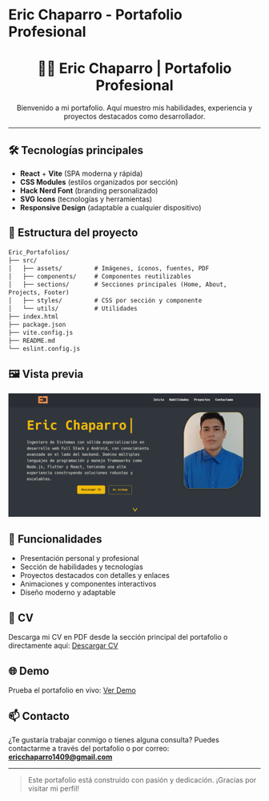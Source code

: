 # Eric Chaparro - Portafolio Profesional

<div align="center">
  <h1>👨‍💻 Eric Chaparro | Portafolio Profesional</h1>
  <p>Bienvenido a mi portafolio. Aquí muestro mis habilidades, experiencia y proyectos destacados como desarrollador.</p>
</div>

---

## 🛠️ Tecnologías principales

- <strong>React</strong> + <strong>Vite</strong> (SPA moderna y rápida)
- <strong>CSS Modules</strong> (estilos organizados por sección)
- <strong>Hack Nerd Font</strong> (branding personalizado)
- <strong>SVG Icons</strong> (tecnologías y herramientas)
- <strong>Responsive Design</strong> (adaptable a cualquier dispositivo)

## 📂 Estructura del proyecto

```
Eric_Portafolios/
├── src/
│   ├── assets/         # Imágenes, íconos, fuentes, PDF
│   ├── components/     # Componentes reutilizables
│   ├── sections/       # Secciones principales (Home, About, Projects, Footer)
│   ├── styles/         # CSS por sección y componente
│   └── utils/          # Utilidades
├── index.html
├── package.json
├── vite.config.js
├── README.md
└── eslint.config.js
```

## 🖼️ Vista previa

<img src="src/assets/images/portfolio_screenshot.png" alt="Portfolio Screenshot" width="600" />

## 📌 Funcionalidades

- Presentación personal y profesional
- Sección de habilidades y tecnologías
- Proyectos destacados con detalles y enlaces
- Animaciones y componentes interactivos
- Diseño moderno y adaptable

## 📄 CV

Descarga mi CV en PDF desde la sección principal del portafolio o directamente aquí:
[Descargar CV](src/assets/pdf/ERIC_CHAPARRO_CV.pdf)

## 🌐 Demo

Prueba el portafolio en vivo:
[Ver Demo](https://portafolios-ericchaparro.vercel.app/) 

## 📫 Contacto

¿Te gustaría trabajar conmigo o tienes alguna consulta?
Puedes contactarme a través del portafolio o por correo:
**ericchaparro1409@gmail.com** 

---

> Este portafolio está construido con pasión y dedicación. ¡Gracias por visitar mi perfil!
